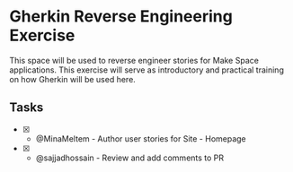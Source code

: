# Gherkin Reverse Engineering Exercise
This space will be used to reverse engineer stories for Make Space applications. This exercise will serve as introductory and practical training on how Gherkin will be used here.

## Tasks

- [x] - @MinaMeltem - Author user stories for Site - Homepage
- [x] - @sajjadhossain - Review and add comments to PR
